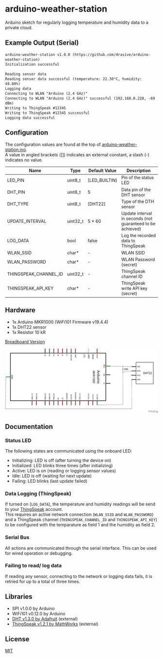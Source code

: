 # arduino-weather-station

Arduino sketch for regularly logging temperature and humidity data to a private cloud.

## Example Output (Serial)
```
arduino-weather-station v1.0.0 (https://github.com/drasive/arduino-weather-station)
Initialization successful

Reading sensor data
Reading sensor data successful (temperature: 22.30°C, humidity: 49.80%)
Logging data
Connecting to WLAN "Arduino (2.4 GHz)"
Connecting to WLAN "Arduino (2.4 GHz)" successful (192.168.0.228, -69 dBm)
Writing to ThingSpeak #12345
Writing to ThingSpeak #12345 successful
Logging data successful
```

## Configuration
The configuration values are found at the top of [arduino-weather-station.ino](/src/arduino-weather-station.ino).  
A value in angled brackets ([]) indicates an external constant, a slash (-) indicates no value.

Name                  | Type     | Default Value   | Description
----------------------|----------|-----------------|------------
LED_PIN               | uint8_t  | [LED_BUILTIN]   | Pin of the status LED
DHT_PIN               | uint8_t  | 5               | Data pin of the DHT sensor
DHT_TYPE              | uint8_t  | [DHT22]         | Type of the DTH sensor
UPDATE_INTERVAL       | uint32_t | 5 * 60          | Update interval in seconds (not guaranteed to be achieved)
LOG_DATA              | bool     | false           | Log the recorded data to ThingSpeak
WLAN_SSID             | char*    | -               | WLAN SSID
WLAN_PASSWORD         | char*    | -               | WLAN Password (secret)
THINGSPEAK_CHANNEL_ID | uint32_t | -               | ThingSpeak channel ID
THINGSPEAK_API_KEY    | char*    | -               | ThingSpeak write API key (secret)

## Hardware
- 1x Arduino MKR1000 (WiFi101 Firmware v19.4.4)
- 1x DHT22 sensor
- 1x Resistor 10 kR

[Breadboard Version](/circuit/Breadboard.png)

![Circuit](/circuit/Circuit.png)

## Documentation
### Status LED
The following states are communicated using the onboard LED:
- Initializing: LED is off (after turning the device on)
- Initialized:  LED blinks three times (after initializing)
- Active:       LED is on (reading or logging sensor values)
- Idle:         LED is off (waiting for next update)
- Failing:      LED blinks (last update failed)

### Data Logging (ThingSpeak)
If turned on (`LOG_DATA`), the temperature and humidity readings will be send to your [ThingSpeak](https://thingspeak.com/) account.  
This requires an active network connection (`WLAN_SSID` and `WLAN_PASSWORD`) and a ThingSpeak channel (`THINGSPEAK_CHANNEL_ID` and `THINGSPEAK_API_KEY`) to be configured with the temparature as field 1 and the humidity as field 2.

### Serial Bus
All actions are communicated through the serial interface. This can be used for wired operation or debugging.

### Failing to read/ log data
If reading any sensor, connecting to the network or logging data fails, it is retried for up to a total of three times.

## Libraries
- SPI v1.0.0 by Arduino
- WiFi101 v0.12.0 by Arduino
- [DHT v1.3.0 by Adafruit](https://github.com/adafruit/DHT-sensor-library) (external)
- [ThingSpeak v1.2.1 by MathWorks](https://github.com/mathworks/thingspeak-arduino) (external)

## License
[MIT](/LICENSE)
